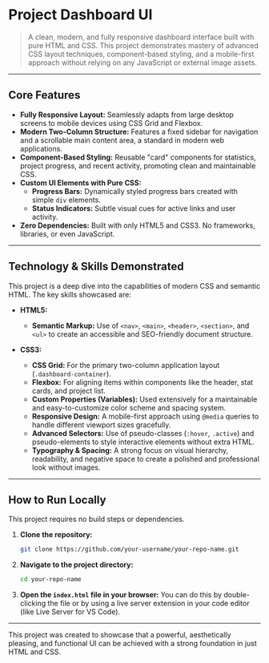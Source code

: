 # Project Dashboard UI

> A clean, modern, and fully responsive dashboard interface built with pure HTML and CSS. This project demonstrates mastery of advanced CSS layout techniques, component-based styling, and a mobile-first approach without relying on any JavaScript or external image assets.


---

## Core Features

- **Fully Responsive Layout:** Seamlessly adapts from large desktop screens to mobile devices using CSS Grid and Flexbox.
- **Modern Two-Column Structure:** Features a fixed sidebar for navigation and a scrollable main content area, a standard in modern web applications.
- **Component-Based Styling:** Reusable "card" components for statistics, project progress, and recent activity, promoting clean and maintainable CSS.
- **Custom UI Elements with Pure CSS:**
  - **Progress Bars:** Dynamically styled progress bars created with simple `div` elements.
  - **Status Indicators:** Subtle visual cues for active links and user activity.
- **Zero Dependencies:** Built with only HTML5 and CSS3. No frameworks, libraries, or even JavaScript.

---

## Technology & Skills Demonstrated

This project is a deep dive into the capabilities of modern CSS and semantic HTML. The key skills showcased are:

- **HTML5:**

  - **Semantic Markup:** Use of `<nav>`, `<main>`, `<header>`, `<section>`, and `<ul>` to create an accessible and SEO-friendly document structure.

- **CSS3:**
  - **CSS Grid:** For the primary two-column application layout (`.dashboard-container`).
  - **Flexbox:** For aligning items within components like the header, stat cards, and project list.
  - **Custom Properties (Variables):** Used extensively for a maintainable and easy-to-customize color scheme and spacing system.
  - **Responsive Design:** A mobile-first approach using `@media` queries to handle different viewport sizes gracefully.
  - **Advanced Selectors:** Use of pseudo-classes (`:hover`, `.active`) and pseudo-elements to style interactive elements without extra HTML.
  - **Typography & Spacing:** A strong focus on visual hierarchy, readability, and negative space to create a polished and professional look without images.

---

## How to Run Locally

This project requires no build steps or dependencies.

1.  **Clone the repository:**

    ```bash
    git clone https://github.com/your-username/your-repo-name.git
    ```

2.  **Navigate to the project directory:**

    ```bash
    cd your-repo-name
    ```

3.  **Open the `index.html` file in your browser:**
    You can do this by double-clicking the file or by using a live server extension in your code editor (like Live Server for VS Code).

---

This project was created to showcase that a powerful, aesthetically pleasing, and functional UI can be achieved with a strong foundation in just HTML and CSS.
